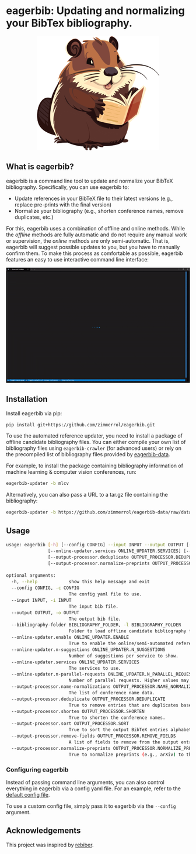 # eagerbib: Updating and normalizing your BibTex bibliography.

<p align="center">
  <img src="https://raw.githubusercontent.com/zimmerrol/eagerbib/master/etc/logo-small.png" />
</p>

## What is eagerbib?
eagerbib is a command line tool to update and normalize your BibTeX bibliography.
Specifically, you can use eagerbib to:
- Update references in your BibTeX file to their latest versions (e.g., 
  replace pre-prints with the final version)
- Normalize your bibliography (e.g., shorten conference names, remove duplicates, etc.)

For this, eagerbib uses a combination of offline and online methods. While the 
_offline_ methods are fully automatic and do not require any manual work or supervision,
the _online_ methods are only semi-automatic. That is, eagerbib will suggest possible
updates to you, but you have to manually confirm them. To make this process as comfortable
as possible, eagerbib features an easy to use interactive command line interface:

![eagerbib demo](etc/demo.gif)  


## Installation

Install eagerbib via pip:
```bash
pip install git+https://github.com/zimmerrol/eagerbib.git
```

To use the automated reference updater, you need to install a package of offline 
candidate bibliography files.
You can either compile your own list of bibliography files using `eagerbib-crawler` 
(for advanced users) or rely on the precompiled list of bibliography files provided by
[eagerbib-data](https://github.com/zimmerrol/eagerbib-data).

For example, to install the package containing bibliography information of machine
learning & computer vision conferences, run:
```bash
eagerbib-updater -b mlcv
```

Alternatively, you can also pass a URL to a tar.gz file containing the bibliography:
```bash
eagerbib-updater -b https://github.com/zimmerrol/eagerbib-data/raw/data/data/mlcv.tar.gz
```

## Usage

```bash
usage: eagerbib [-h] [--config CONFIG] --input INPUT --output OUTPUT [--bibliography-folder BIBLIOGRAPHY_FOLDER] [--online-updater.enable ONLINE_UPDATER.ENABLE] [--online-updater.n-suggestions ONLINE_UPDATER.N_SUGGESTIONS]
                [--online-updater.services ONLINE_UPDATER.SERVICES] [--online-updater.n-parallel-requests ONLINE_UPDATER.N_PARALLEL_REQUESTS] [--output-processor.name-normalizations OUTPUT_PROCESSOR.NAME_NORMALIZATIONS]
                [--output-processor.deduplicate OUTPUT_PROCESSOR.DEDUPLICATE] [--output-processor.shorten OUTPUT_PROCESSOR.SHORTEN] [--output-processor.sort OUTPUT_PROCESSOR.SORT] [--output-processor.remove-fields OUTPUT_PROCESSOR.REMOVE_FIELDS]
                [--output-processor.normalize-preprints OUTPUT_PROCESSOR.NORMALIZE_PREPRINTS]

optional arguments:
  -h, --help            show this help message and exit
  --config CONFIG, -c CONFIG
                        The config yaml file to use.
  --input INPUT, -i INPUT
                        The input bib file.
  --output OUTPUT, -o OUTPUT
                        The output bib file.
  --bibliography-folder BIBLIOGRAPHY_FOLDER, -l BIBLIOGRAPHY_FOLDER
                        Folder to load offline candidate bibliography files from.
  --online-updater.enable ONLINE_UPDATER.ENABLE
                        True to enable the online/semi-automated reference updater.
  --online-updater.n-suggestions ONLINE_UPDATER.N_SUGGESTIONS
                        Number of suggestions per service to show.
  --online-updater.services ONLINE_UPDATER.SERVICES
                        The services to use.
  --online-updater.n-parallel-requests ONLINE_UPDATER.N_PARALLEL_REQUESTS
                        Number of parallel requests. Higher values may lead to to less buffering while updating references but this requires sufficiently high network bandwidth.
  --output-processor.name-normalizations OUTPUT_PROCESSOR.NAME_NORMALIZATIONS
                        The list of conference name data.
  --output-processor.deduplicate OUTPUT_PROCESSOR.DEDUPLICATE
                        True to remove entries that are duplicates based oneither their properties or their ID.
  --output-processor.shorten OUTPUT_PROCESSOR.SHORTEN
                        True to shorten the conference names.
  --output-processor.sort OUTPUT_PROCESSOR.SORT
                        True to sort the output BibTeX entries alphabetically by ID.
  --output-processor.remove-fields OUTPUT_PROCESSOR.REMOVE_FIELDS
                        A list of fields to remove from the output entries.
  --output-processor.normalize-preprints OUTPUT_PROCESSOR.NORMALIZE_PREPRINTS
                        True to normalize preprints (e.g., arXiv) to the same format.
```

### Configuring eagerbib
Instead of passing command line arguments, you can also control everything in eagerbib
via a config yaml file. For an example, refer to the [default config file](default_config.yaml).

To use a custom config file, simply pass it to eagerbib via the `--config` argument.


## Acknowledgements
This project was inspired by [rebiber](https://github.com/yuchenlin/rebiber).